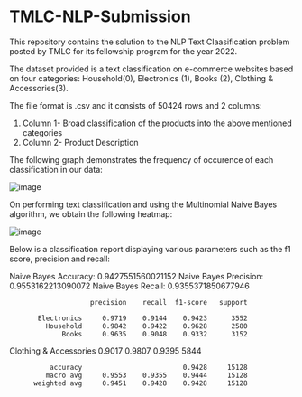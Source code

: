 # TMLC-NLP-Submission
This repository contains the solution to the NLP Text Claasification problem posted by TMLC for its fellowship program for the year 2022.

The dataset provided is a text classification on e-commerce websites based on four categories: Household(0), Electronics (1), Books (2), Clothing & Accessories(3).

The file format is .csv and it consists of 50424 rows and 2 columns:
1. Column 1- Broad classification of the products into the above mentioned categories
2. Column 2- Product Description

The following graph demonstrates the frequency of occurence of each classification in our data:


![image](https://user-images.githubusercontent.com/108565358/192588817-8b7c60e9-8353-485b-bce7-98fccedc3ae0.png)

On performing text classification and using the Multinomial Naive Bayes algorithm, we obtain the following heatmap:

![image](https://user-images.githubusercontent.com/108565358/192589194-670a0b43-c756-4367-9013-0dadaa4fe5c0.png)



Below is a classification report displaying various parameters such as the f1 score, precision and recall:

Naive Bayes Accuracy: 0.9427551560021152
Naive Bayes Precision: 0.9553162213090072
Naive Bayes Recall: 0.9355371850677946

                        precision    recall  f1-score   support

           Electronics     0.9719    0.9144    0.9423      3552
             Household     0.9842    0.9422    0.9628      2580
                 Books     0.9635    0.9048    0.9332      3152
Clothing & Accessories     0.9017    0.9807    0.9395      5844

              accuracy                         0.9428     15128
             macro avg     0.9553    0.9355    0.9444     15128
          weighted avg     0.9451    0.9428    0.9428     15128
